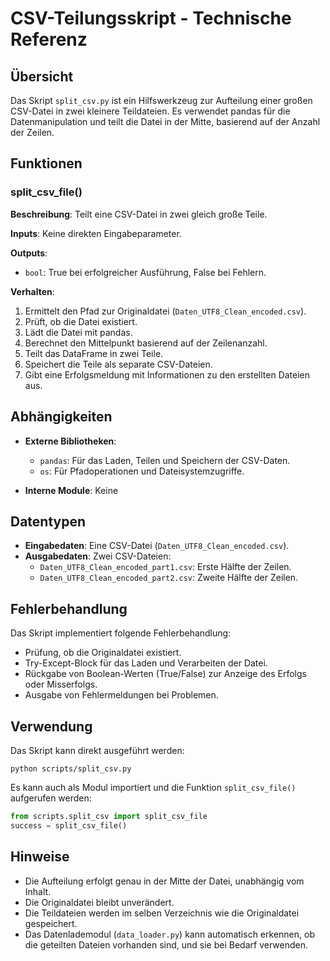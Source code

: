 # CSV-Teilungsskript - Technische Referenz

## Übersicht

Das Skript `split_csv.py` ist ein Hilfswerkzeug zur Aufteilung einer großen CSV-Datei in zwei kleinere Teildateien. Es verwendet pandas für die Datenmanipulation und teilt die Datei in der Mitte, basierend auf der Anzahl der Zeilen.

## Funktionen

### split_csv_file()

**Beschreibung**: Teilt eine CSV-Datei in zwei gleich große Teile.

**Inputs**: Keine direkten Eingabeparameter.

**Outputs**:
- `bool`: True bei erfolgreicher Ausführung, False bei Fehlern.

**Verhalten**:
1. Ermittelt den Pfad zur Originaldatei (`Daten_UTF8_Clean_encoded.csv`).
2. Prüft, ob die Datei existiert.
3. Lädt die Datei mit pandas.
4. Berechnet den Mittelpunkt basierend auf der Zeilenanzahl.
5. Teilt das DataFrame in zwei Teile.
6. Speichert die Teile als separate CSV-Dateien.
7. Gibt eine Erfolgsmeldung mit Informationen zu den erstellten Dateien aus.

## Abhängigkeiten

- **Externe Bibliotheken**:
  - `pandas`: Für das Laden, Teilen und Speichern der CSV-Daten.
  - `os`: Für Pfadoperationen und Dateisystemzugriffe.

- **Interne Module**: Keine

## Datentypen

- **Eingabedaten**: Eine CSV-Datei (`Daten_UTF8_Clean_encoded.csv`).
- **Ausgabedaten**: Zwei CSV-Dateien:
  - `Daten_UTF8_Clean_encoded_part1.csv`: Erste Hälfte der Zeilen.
  - `Daten_UTF8_Clean_encoded_part2.csv`: Zweite Hälfte der Zeilen.

## Fehlerbehandlung

Das Skript implementiert folgende Fehlerbehandlung:
- Prüfung, ob die Originaldatei existiert.
- Try-Except-Block für das Laden und Verarbeiten der Datei.
- Rückgabe von Boolean-Werten (True/False) zur Anzeige des Erfolgs oder Misserfolgs.
- Ausgabe von Fehlermeldungen bei Problemen.

## Verwendung

Das Skript kann direkt ausgeführt werden:
```
python scripts/split_csv.py
```

Es kann auch als Modul importiert und die Funktion `split_csv_file()` aufgerufen werden:
```python
from scripts.split_csv import split_csv_file
success = split_csv_file()
```

## Hinweise

- Die Aufteilung erfolgt genau in der Mitte der Datei, unabhängig vom Inhalt.
- Die Originaldatei bleibt unverändert.
- Die Teildateien werden im selben Verzeichnis wie die Originaldatei gespeichert.
- Das Datenlademodul (`data_loader.py`) kann automatisch erkennen, ob die geteilten Dateien vorhanden sind, und sie bei Bedarf verwenden.